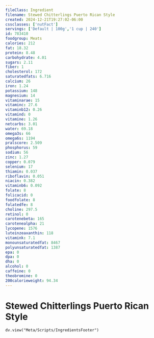 ```yaml
---
fileClass: Ingredient
filename: Stewed Chitterlings Puerto Rican Style
created: 2024-12-21T19:27:02-06:00
cssclasses: ['nutFact']
servings: ['Default | 100g','1 cup | 240']
id: 783410
foodgroup: Meats
calories: 212
fat: 18.32
protein: 8.48
carbohydrate: 4.01
sugars: 2.11
fiber: 1
cholesterol: 172
saturatedfats: 6.716
calcium: 26
iron: 1.24
potassium: 148
magnesium: 14
vitaminarae: 15
vitaminc: 27.6
vitaminb12: 0.26
vitamind: 0
vitamine: 1.26
netcarbs: 3.01
water: 69.18
omega3s: 66
omega6s: 1194
pralscore: 2.509
phosphorus: 59
sodium: 56
zinc: 1.27
copper: 0.079
selenium: 17
thiamin: 0.037
riboflavin: 0.051
niacin: 0.382
vitaminb6: 0.092
folate: 8
folicacid: 0
foodfolate: 8
folatedfe: 8
choline: 297.5
retinol: 0
carotenebeta: 165
carotenealpha: 21
lycopene: 1576
luteinzeaxanthin: 118
vitamink: 7.1
monounsaturatedfat: 8467
polyunsaturatedfat: 1387
epa: 0
dpa: 0
dha: 0
alcohol: 0
caffeine: 0
theobromine: 0
200calorieweight: 94.34
---
```


# Stewed Chitterlings Puerto Rican Style

```dataviewjs
dv.view("Meta/Scripts/IngredientsFooter")
```